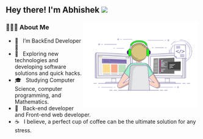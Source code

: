 <h2> Hey there! I'm Abhishek <img src="https://github.com/souvikguria98/souvikguria98/blob/master/Hi.gif" width="25"></h2>
<img align="right" alt="GIF" src="https://raw.githubusercontent.com/devSouvik/devSouvik/master/gif3.gif" width="300"/>


<h3> 👨🏻‍💻 About Me </h3>

- 🔭 &nbsp; I’m BackEnd Developer 🤔
- 🤔 &nbsp; Exploring new technologies and developing software solutions and quick hacks.
- 🎓 &nbsp; Studying Computer Science, computer programming, and Mathematics.
- 💼 &nbsp; Back-end developer and Front-end web developer.
- ☕ &nbsp; I believe, a perfect cup of coffee can be the ultimate solution for any stress. 

<!-- <h3>🛠 Tech Stack</h3>

- 💻 &nbsp; JavaScript | ES6 | PHP | OOP | MVC | Laravel | GoLang | Solidity
- 🛢 &nbsp;  MySQL | SQL | CMD
- 🌐 &nbsp; DesignAPI | SwaggerAPI | Design Database | JWT | API Documentaion
- 🔧 &nbsp; Visual Studio code | Git
- 🖥 &nbsp; Adobe Xd | Illustrator | Photoshop -->

<br>
<!--
<a href="https://app.daily.dev/theamasoud" width="300"><img src="https://api.daily.dev/devcards/86f458e50645438481204ed21030de9e.png?r=pyx" width="400" alt="Abdulrahman Masoud's Dev Card"/></a>-->
<!--
<br>
<img align="center" src="https://github-readme-stats.vercel.app/api?username=abdulrahmanmasoud&include_all_commits=true&count_private=true&show_icons=true&line_height=20&title_color=7A7ADB&icon_color=2234AE&text_color=D3D3D3&bg_color=0,000000,130F40" alt="AbdulrahmanMasoud's Github Stats">

</br>

[![Top Langs](https://github-readme-stats.vercel.app/api/top-langs/?username=abdulrahmanmasoud&layout=compact&text_color=daf7dc&bg_color=151515)](https://github.com/abdulrahmanmasoud/github-readme-stats)
-->

<h3> 🤝🏻 Connect with Me </h3>

<p align="center">
 &nbsp; <a href="https://dev.to/theamasoud" target="_blank" rel="noopener noreferrer"><img src="https://img.icons8.com/plasticine/100/000000/dev.png" width="50" alt="DEV"/></a>  
&nbsp; <a href="https://facebook.com/abdulrahmanmasoudofficial" target="_blank" rel="noopener noreferrer"><img src="https://img.icons8.com/plasticine/100/000000/facebook.png" width="50" /></a>  
 &nbsp; <a href="https://twitter.com/theamasoud" target="_blank" rel="noopener noreferrer"><img src="https://img.icons8.com/plasticine/100/000000/twitter.png" width="50" /></a>  
&nbsp; <a href="https://www.instagram.com/_abdulrahmanmasoud_/" target="_blank" rel="noopener noreferrer"><img src="https://img.icons8.com/plasticine/100/000000/instagram-new.png" width="50" /></a>  
&nbsp; <a href="https://www.linkedin.com/in/abdulrahmanmasoudofficial/" target="_blank" rel="noopener noreferrer"><img src="https://img.icons8.com/plasticine/100/000000/linkedin.png" width="50" /></a>
&nbsp; <a href="mailto:abdulrahman.masoud.official@gmail.com" target="_blank" rel="noopener noreferrer"><img src="https://img.icons8.com/plasticine/100/000000/gmail.png"  width="50" /></a>
  &nbsp; <a href="https://stackoverflow.com/users/10334589/abdulrahman" target="_blank" rel="noopener noreferrer"><img src="https://upload.wikimedia.org/wikipedia/commons/thumb/e/ef/Stack_Overflow_icon.svg/768px-Stack_Overflow_icon.svg.png" width="50" /></a>

</p>

